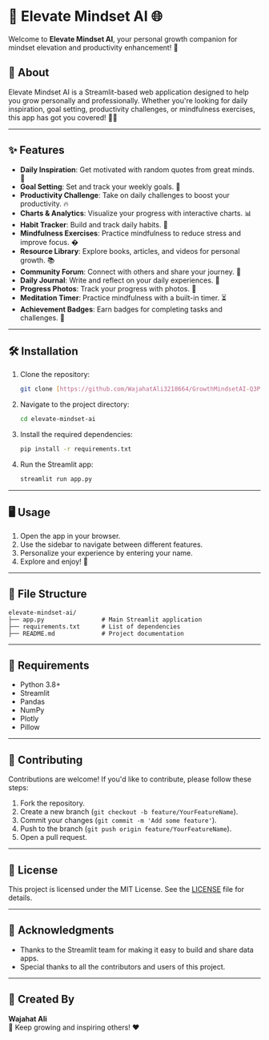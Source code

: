 # 🚀 Elevate Mindset AI 🌐

Welcome to **Elevate Mindset AI**, your personal growth companion for mindset elevation and productivity enhancement! 🌟

## 📖 About

Elevate Mindset AI is a Streamlit-based web application designed to help you grow personally and professionally. Whether you're looking for daily inspiration, goal setting, productivity challenges, or mindfulness exercises, this app has got you covered! 🧠💡

---

## ✨ Features

- **Daily Inspiration**: Get motivated with random quotes from great minds. 💬
- **Goal Setting**: Set and track your weekly goals. 🎯
- **Productivity Challenge**: Take on daily challenges to boost your productivity. 🔥
- **Charts & Analytics**: Visualize your progress with interactive charts. 📊
- **Habit Tracker**: Build and track daily habits. 📅
- **Mindfulness Exercises**: Practice mindfulness to reduce stress and improve focus. �
- **Resource Library**: Explore books, articles, and videos for personal growth. 📚
- **Community Forum**: Connect with others and share your journey. 💬
- **Daily Journal**: Write and reflect on your daily experiences. 📔
- **Progress Photos**: Track your progress with photos. 📸
- **Meditation Timer**: Practice mindfulness with a built-in timer. ⏳
- **Achievement Badges**: Earn badges for completing tasks and challenges. 🏅

---

## 🛠️ Installation

1. Clone the repository:
   ```bash
   git clone [https://github.com/WajahatAli3218664/GrowthMindsetAI-Q3Project]
   ```
2. Navigate to the project directory:
   ```bash
   cd elevate-mindset-ai
   ```
3. Install the required dependencies:
   ```bash
   pip install -r requirements.txt
   ```
4. Run the Streamlit app:
   ```bash
   streamlit run app.py
   ```

---

## 🖥️ Usage

1. Open the app in your browser.
2. Use the sidebar to navigate between different features.
3. Personalize your experience by entering your name.
4. Explore and enjoy! 🎉

---

## 📂 File Structure

```
elevate-mindset-ai/
├── app.py                # Main Streamlit application
├── requirements.txt      # List of dependencies
├── README.md             # Project documentation
```

---

## 📜 Requirements

- Python 3.8+
- Streamlit
- Pandas
- NumPy
- Plotly
- Pillow

---

## 🤝 Contributing

Contributions are welcome! If you'd like to contribute, please follow these steps:

1. Fork the repository.
2. Create a new branch (`git checkout -b feature/YourFeatureName`).
3. Commit your changes (`git commit -m 'Add some feature'`).
4. Push to the branch (`git push origin feature/YourFeatureName`).
5. Open a pull request.

---

## 📄 License

This project is licensed under the MIT License. See the [LICENSE](LICENSE) file for details.

---

## 🙏 Acknowledgments

- Thanks to the Streamlit team for making it easy to build and share data apps.
- Special thanks to all the contributors and users of this project.

---

## 🌟 Created By

**Wajahat Ali**  
🚀 Keep growing and inspiring others! ❤️

